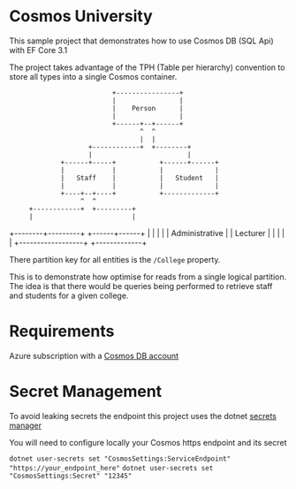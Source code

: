﻿# Cosmos University

This sample project that demonstrates how to use Cosmos DB (SQL Api) with EF Core 3.1

The project takes advantage of the TPH (Table per hierarchy) convention to store all types into a single Cosmos container.


                              +----------------+
                              |                |
                              |    Person      |
                              |                |
                              +------+--+------+
                                     ^  ^
                                     |  |
                        +------------+  +--------+
                        |                        |
                 +------+-----+           +------+------+
                 |            |           |             |
                 |   Staff    |           |   Student   |
                 |            |           |             |
                 +----+--+----+           +-------------+
                      ^  ^
         +------------+  +---------+
         |                         |
+--------+---------+        +------+------+
|                  |        |             |
|  Administrative  |        |  Lecturer   |
|                  |        |             |
+------------------+        +-------------+


There partition key for all entities is the `/College` property.

This is to demonstrate how optimise for reads from a single logical partition.
The idea is that there would be queries being performed to retrieve staff and students for a given college.

# Requirements

Azure subscription with a [Cosmos DB account](https://docs.microsoft.com/en-us/azure/cosmos-db/create-cosmosdb-resources-portal)

# Secret Management

To avoid leaking secrets the endpoint this project uses the dotnet [secrets manager](https://docs.microsoft.com/en-us/aspnet/core/security/app-secrets?view=aspnetcore-3.1&tabs=windows)

You will need to configure locally your Cosmos https endpoint and its secret

`dotnet user-secrets set "CosmosSettings:ServiceEndpoint" "https://your_endpoint_here"`
`dotnet user-secrets set "CosmosSettings:Secret" "12345"`
